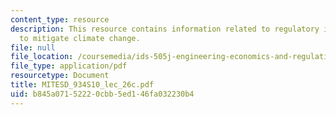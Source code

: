 ```yaml
---
content_type: resource
description: This resource contains information related to regulatory instruments
  to mitigate climate change.
file: null
file_location: /coursemedia/ids-505j-engineering-economics-and-regulation-of-the-electric-power-sector-spring-2010/b845a07152220cbb5ed146fa032230b4_MITESD_934S10_lec_26c.pdf
file_type: application/pdf
resourcetype: Document
title: MITESD_934S10_lec_26c.pdf
uid: b845a071-5222-0cbb-5ed1-46fa032230b4
---
```

